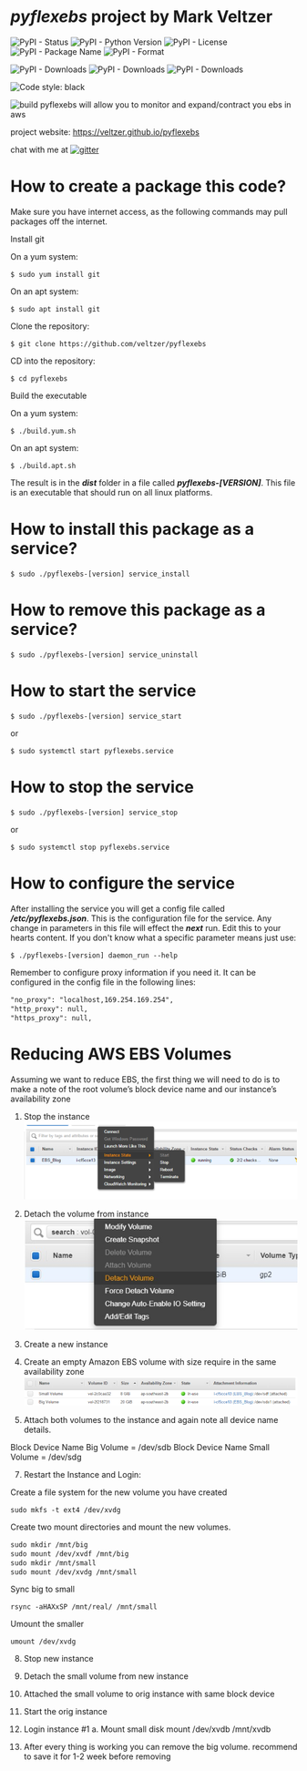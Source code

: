 
# *pyflexebs* project by Mark Veltzer

![PyPI - Status](https://img.shields.io/pypi/status/pyflexebs)
![PyPI - Python Version](https://img.shields.io/pypi/pyversions/pyflexebs)
![PyPI - License](https://img.shields.io/pypi/l/pyflexebs)
![PyPI - Package Name](https://img.shields.io/pypi/v/pyflexebs)
![PyPI - Format](https://img.shields.io/pypi/format/pyflexebs)

![PyPI - Downloads](https://img.shields.io/pypi/dd/pyflexebs)
![PyPI - Downloads](https://img.shields.io/pypi/dw/pyflexebs)
![PyPI - Downloads](https://img.shields.io/pypi/dm/pyflexebs)

![Code style: black](https://img.shields.io/badge/code%20style-black-000000.svg)

![build](https://github.com/veltzer/pyflexebs/workflows/build/badge.svg)
pyflexebs will allow you to monitor and expand/contract you ebs in aws

project website: https://veltzer.github.io/pyflexebs

chat with me at [![gitter](https://badges.gitter.im/Join%20Chat.svg)](https://gitter.im/veltzer/mark.veltzer)

# How to create a package this code?

Make sure you have internet access, as the following commands may pull packages off the internet.

Install git

On a yum system:

    $ sudo yum install git

On an apt system:

    $ sudo apt install git

Clone the repository:

    $ git clone https://github.com/veltzer/pyflexebs

CD into the repository:

    $ cd pyflexebs

Build the executable

On a yum system:

    $ ./build.yum.sh

On an apt system:
    
    $ ./build.apt.sh

The result is in the ***dist*** folder in a file called ***pyflexebs-[VERSION]***.
This file is an executable that should run on all linux platforms.


# How to install this package as a service?

    $ sudo ./pyflexebs-[version] service_install


# How to remove this package as a service?

    $ sudo ./pyflexebs-[version] service_uninstall


# How to start the service

    $ sudo ./pyflexebs-[version] service_start

or

    $ sudo systemctl start pyflexebs.service


# How to stop the service
    
    $ sudo ./pyflexebs-[version] service_stop

or

    $ sudo systemctl stop pyflexebs.service


# How to configure the service

After installing the service you will get a config file called ***/etc/pyflexebs.json***.
This is the configuration file for the service. Any change in parameters in this file
will effect the ***next*** run. Edit this to your hearts content. If you don't know what
a specific parameter means just use:

    $ ./pyflexebs-[version] daemon_run --help


Remember to configure proxy information if you need it. It can be configured in the config
file in the following lines:

    "no_proxy": "localhost,169.254.169.254",
    "http_proxy": null,
    "https_proxy": null,


# Reducing AWS EBS Volumes

Assuming we want to reduce EBS, the first thing we will need to do is to make a note of the root volume’s block device name and our instance’s availability zone

1. Stop the instance
![stop_instance](images/stop_instance.png)  
2. Detach the volume from instance
![detach_volume](images/detach_volume.png)  
3. Create a new instance

5. Create an empty Amazon EBS volume with size require in the same availability zone
![volume](images/volume.png)  

6. Attach both volumes to the instance and again note all device name details.

Block Device Name Big Volume = /dev/sdb
Block Device Name Small Volume = /dev/sdg

7. Restart the Instance and Login:

Create a file system for the new volume you have created
```
sudo mkfs -t ext4 /dev/xvdg
```
Create two mount directories and mount the new volumes.
```
sudo mkdir /mnt/big
sudo mount /dev/xvdf /mnt/big
sudo mkdir /mnt/small
sudo mount /dev/xvdg /mnt/small
```
Sync big to small
```
rsync -aHAXxSP /mnt/real/ /mnt/small
```
Umount the smaller
```
umount /dev/xvdg
```
8.	Stop new instance

9.	Detach the small volume from new instance

10.	Attached the small volume to orig instance with same block device

11.	Start the orig instance

12.	Login instance #1
a.	Mount small disk
mount  /dev/xvdb /mnt/xvdb

13. After every thing is working you can remove the big volume. recommend to save it for 1-2 week before removing


